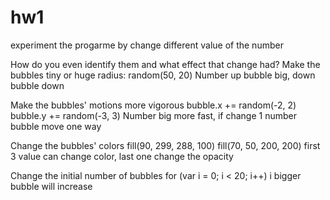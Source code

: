 # hw1
experiment the progarme by change different value of the number

How do you even identify them and what effect that change had?
 Make the bubbles tiny or huge
radius: random(50, 20)
Number up bubble big, down bubble down

 Make the bubbles' motions more vigorous
bubble.x += random(-2, 2)
bubble.y += random(-3, 3)
Number big more fast, if change 1 number bubble move one way

 Change the bubbles' colors
 fill(90, 299, 288, 100)
 fill(70, 50, 200, 200)
 first 3 value can change color, last one change the opacity

 Change the initial number of bubbles
for (var i = 0; i < 20; i++) 
i bigger bubble will increase
